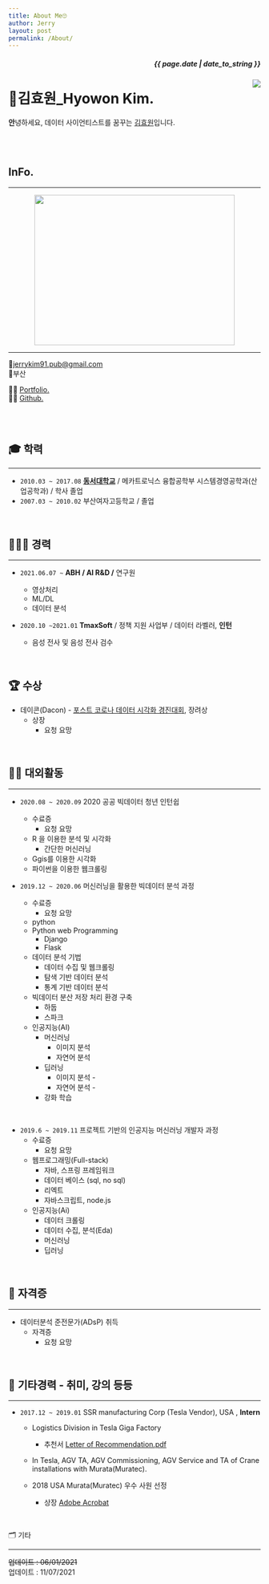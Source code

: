 ```yaml
---
title: About Me🙄
author: Jerry
layout: post
permalink: /About/
---
```



<h5><p align="right"> {{ page.date | date_to_string }} </p></h5>

<!-- 코드 상단 : 방문자 수 확인 -->
<a href="https://hits.seeyoufarm.com">
                        <img align="right" src="https://hits.seeyoufarm.com/api/count/incr/badge.svg?url=https://github.com/Jerrykim91/jerrykim91.github.io"/></a> 


# 🤔김효원_Hyowon Kim.

**안**녕하세요, 데이터 사이언티스트를 꿈꾸는 [김효원](mailto:jerrykim91.pub@gmail.com)입니다. 

<br><br>

## InFo.

---

<center><img src="..\..\img\img.jpeg" width="400" height="300"></center>

---

📨jerrykim91.pub@gmail.com <br>
🏡부산

👩‍💻 [Portfolio.](https://jerrykim91.github.io/PortfolioPage/)<br>
👩‍💻 [Github.](https://github.com/jerrykim91)



<br><br>

## 🎓 학력

---

- `2010.03 ~ 2017.08` **[동서대학교](Http:www.)** / 메카트로닉스 융합공학부 시스템경영공학과(산업공학과) / 학사 졸업
- `2007.03 ~ 2010.02` 부산여자고등학교 / 졸업

<br>

## 👩🏻‍💻 경력

---

- `2021.06.07 ~` **ABH / AI R&D /** 연구원
    - 영상처리
    - ML/DL
    - 데이터 분석 
    
- `2020.10 ~2021.01` **TmaxSoft** / 정책 지원 사업부 / 데이터 라벨러, **인턴**
    - 음성 전사 및 음성 전사 검수


<br>




## 🏆 수상

- 데이콘(Dacon) - [포스트 코로나 데이터 시각화 경진대회](https://dacon.io/competitions/official/235618/codeshare/1430), 장려상
    - 상장
       - 요청 요망
<br>


## 🏃‍♀️ 대외활동

---

- `2020.08 ~ 2020.09` 2020 공공 빅데이터 청년 인턴쉽
    - 수료증
        - 요청 요망
    - R 을 이용한 분석 및 시각화
        - 간단한 머신러닝
    - Ggis를 이용한 시각화
    - 파이썬을 이용한 웹크롤링
    
- `2019.12 ~ 2020.06` 머신러닝을 활용한 빅데이터 분석 과정
    - 수료증
        - 요청 요망
    - python
    - Python web Programming
        - Django
        - Flask
    - 데이터 분석 기법
        - 데이터 수집 및 웹크롤링
        - 탐색 기반 데이터 분석
        - 통계 기반 데이터 분석
    - 빅데이터 분산 저장 처리 환경 구축
        - 하둡
        - 스파크
    - 인공지능(AI)
        - 머신러닝
            - 이미지 분석
            - 자연어 분석
        - 딥러닝
            - 이미지 분석 -
            - 자연어 분석 -
        - 강화 학습
    
<br>

- `2019.6 ~ 2019.11` 프로젝트 기반의 인공지능 머신러닝 개발자 과정
    - 수료증
        - 요청 요망
    - 웹프로그래밍(Full-stack)
        - 자바, 스프링 프레임워크
        - 데이터 베이스 (sql, no sql)
        - 리엑트
        - 자바스크립트, node.js
    - 인공지능(Ai)
        - 데이터 크롤링
        - 데이터 수집, 분석(Eda)
        - 머신러닝
        - 딥러닝

<br>

## 📃 자격증

---

- 데이터분석 준전문가(ADsP) 취득
    - 자격증 
        - 요청 요망

<br>

## 🎴 기타경력 - 취미, 강의 등등

---

- `2017.12 ~ 2019.01`  SSR manufacturing Corp (Tesla Vendor), USA , **Intern**
    - Logistics Division in Tesla Giga Factory
        - 추천서
            [Letter of Recommendation.pdf](https://drive.google.com/file/d/1u0O1r3-fUiRSZMyNGsIr7Vg8oCY8ctx0/view?usp=sharing)
            
    - In Tesla, AGV TA, AGV Commissioning, AGV Service and TA of Crane installations with Murata(Muratec).
    - 2018 USA Murata(Muratec) 우수 사원 선정
        - 상장
            [Adobe Acrobat](https://documentcloud.adobe.com/link/track?uri=urn:aaid:scds:US:dab20f55-bf7e-48f7-ab1a-cb528c7183df)
            

<br>

🗂 기타 

---

~~업데이트 : 06/01/2021~~ <br>
업데이트 : 11/07/2021